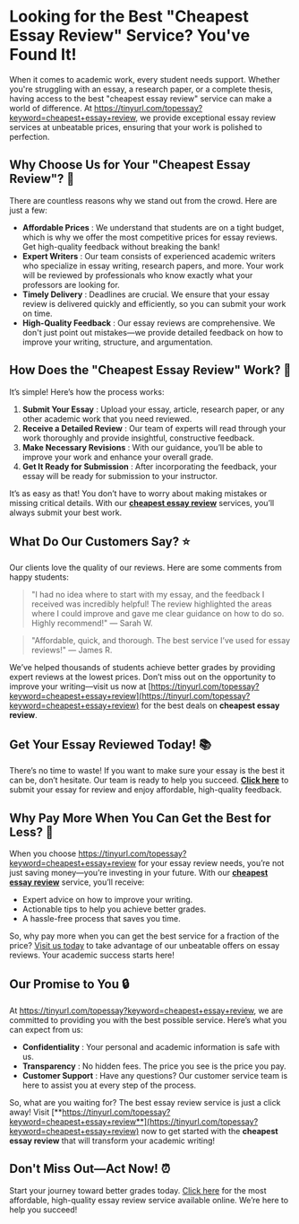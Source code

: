 # Looking for the Best "Cheapest Essay Review" Service? You've Found It!

When it comes to academic work, every student needs support. Whether you're struggling with an essay, a research paper, or a complete thesis, having access to the best "cheapest essay review" service can make a world of difference. At https://tinyurl.com/topessay?keyword=cheapest+essay+review, we provide exceptional essay review services at unbeatable prices, ensuring that your work is polished to perfection.

## Why Choose Us for Your "Cheapest Essay Review"? 🤔

There are countless reasons why we stand out from the crowd. Here are just a few:

- **Affordable Prices** : We understand that students are on a tight budget, which is why we offer the most competitive prices for essay reviews. Get high-quality feedback without breaking the bank!
- **Expert Writers** : Our team consists of experienced academic writers who specialize in essay writing, research papers, and more. Your work will be reviewed by professionals who know exactly what your professors are looking for.
- **Timely Delivery** : Deadlines are crucial. We ensure that your essay review is delivered quickly and efficiently, so you can submit your work on time.
- **High-Quality Feedback** : Our essay reviews are comprehensive. We don't just point out mistakes—we provide detailed feedback on how to improve your writing, structure, and argumentation.

## How Does the "Cheapest Essay Review" Work? 📝

It’s simple! Here’s how the process works:

1. **Submit Your Essay** : Upload your essay, article, research paper, or any other academic work that you need reviewed.
2. **Receive a Detailed Review** : Our team of experts will read through your work thoroughly and provide insightful, constructive feedback.
3. **Make Necessary Revisions** : With our guidance, you’ll be able to improve your work and enhance your overall grade.
4. **Get It Ready for Submission** : After incorporating the feedback, your essay will be ready for submission to your instructor.

It’s as easy as that! You don’t have to worry about making mistakes or missing critical details. With our [**cheapest essay review**](https://tinyurl.com/topessay?keyword=cheapest+essay+review) services, you’ll always submit your best work.

## What Do Our Customers Say? ⭐

Our clients love the quality of our reviews. Here are some comments from happy students:

> "I had no idea where to start with my essay, and the feedback I received was incredibly helpful! The review highlighted the areas where I could improve and gave me clear guidance on how to do so. Highly recommend!" — Sarah W.

> "Affordable, quick, and thorough. The best service I’ve used for essay reviews!" — James R.

We’ve helped thousands of students achieve better grades by providing expert reviews at the lowest prices. Don’t miss out on the opportunity to improve your writing—visit us now at [https://tinyurl.com/topessay?keyword=cheapest+essay+review](https://tinyurl.com/topessay?keyword=cheapest+essay+review) for the best deals on **cheapest essay review**.

## Get Your Essay Reviewed Today! 📚

There’s no time to waste! If you want to make sure your essay is the best it can be, don’t hesitate. Our team is ready to help you succeed. [**Click here**](https://tinyurl.com/topessay?keyword=cheapest+essay+review) to submit your essay for review and enjoy affordable, high-quality feedback.

## Why Pay More When You Can Get the Best for Less? 💸

When you choose https://tinyurl.com/topessay?keyword=cheapest+essay+review for your essay review needs, you’re not just saving money—you’re investing in your future. With our [**cheapest essay review**](https://tinyurl.com/topessay?keyword=cheapest+essay+review) service, you’ll receive:

- Expert advice on how to improve your writing.
- Actionable tips to help you achieve better grades.
- A hassle-free process that saves you time.

So, why pay more when you can get the best service for a fraction of the price? [Visit us today](https://tinyurl.com/topessay?keyword=cheapest+essay+review) to take advantage of our unbeatable offers on essay reviews. Your academic success starts here!

## Our Promise to You 🔒

At https://tinyurl.com/topessay?keyword=cheapest+essay+review, we are committed to providing you with the best possible service. Here’s what you can expect from us:

- **Confidentiality** : Your personal and academic information is safe with us.
- **Transparency** : No hidden fees. The price you see is the price you pay.
- **Customer Support** : Have any questions? Our customer service team is here to assist you at every step of the process.

So, what are you waiting for? The best essay review service is just a click away! Visit [**https://tinyurl.com/topessay?keyword=cheapest+essay+review**](https://tinyurl.com/topessay?keyword=cheapest+essay+review) now to get started with the **cheapest essay review** that will transform your academic writing!

## Don't Miss Out—Act Now! ⏰

Start your journey toward better grades today. [Click here](https://tinyurl.com/topessay?keyword=cheapest+essay+review) for the most affordable, high-quality essay review service available online. We’re here to help you succeed!
